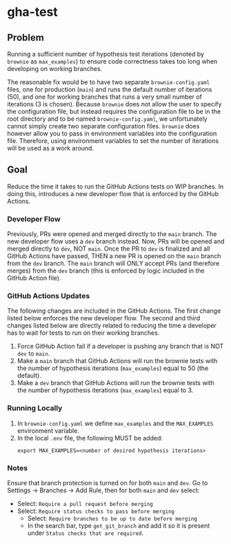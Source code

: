 # gha-test
## Problem
Running a sufficient number of hypothesis test iterations (denoted by `brownie` as `max_examples`) to ensure code correctness takes too long when developing on working branches.

The reasonable fix would be to have two separate `brownie-config.yaml` files, one for production (`main`) and runs the default number of iterations (50), and one for working branches that runs a very small number of iterations (3 is chosen).
Because `brownie` does not allow the user to specify the configuration file, but instead requires the configuration file to be in the root directory and to be named `brownie-config.yaml`, we unfortunately cannot simply create two separate configuration files. 
`brownie` does however allow you to pass in environment variables into the configuration file.
Therefore, using environment variables to set the number of iterations will be used as a work around.

## Goal 
Reduce the time it takes to run the GitHub Actions tests on WIP branches.
In doing this, introduces a new developer flow that is enforced by the GitHub Actions.

### Developer Flow
Previously, PRs were opened and merged directly to the `main` branch.
The new developer flow uses a `dev` branch instead.
Now, PRs will be opened and merged directly to `dev`, NOT `main`.
Once the PR to `dev` is finalized and all GitHub Actions have passed, THEN a new PR is opened on the `main` branch from the `dev` branch.
The `main` branch will ONLY accept PRs (and therefore merges) from the `dev` branch (this is enforced by logic included in the GitHub Action file).

### GitHub Actions Updates
The following changes are included in the GitHub Actions.
The first change listed below enforces the new developer flow.
The second and third changes listed below are directly related to reducing the time a developer has to wait for tests to run on their working branches.

1. Force GitHub Action fail if a developer is pushing any branch that is NOT `dev` to `main`.
2. Make a `main` branch that GitHub Actions will run the brownie tests with the number of hypothesis iterations (`max_examples`) equal to 50 (the default).
3. Make a `dev` branch that GitHub Actions will run the brownie tests with the number of hypothesis iterations  (`max_examples`) equal to 3.

### Running Locally
1. In `brownie-config.yaml` we define `max_examples` and the `MAX_EXAMPLES` environment variable.
1. In the local `.env` file, the following MUST be added:
   ```
   export MAX_EXAMPLES=<number of desired hypothesis iterations>
   ```

### Notes
Ensure that branch protection is turned on for both `main` and `dev`.
Go to Settings -> Branches -> Add Rule, then for both `main` and `dev` select:
- Select: `Require a pull request before merging`
- Select: `Require status checks to pass before merging`
  - Select: `Require branches to be up to date before merging`
  - In the search bar, type `get_git_branch` and add it so it is present under `Status checks that are required`.
